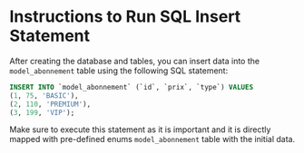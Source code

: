 # Instructions to Run SQL Insert Statement

After creating the database and tables, you can insert data into the `model_abonnement` table using the following SQL statement:

```sql
INSERT INTO `model_abonnement` (`id`, `prix`, `type`) VALUES
(1, 75, 'BASIC'),
(2, 110, 'PREMIUM'),
(3, 199, 'VIP');
```

Make sure to execute this statement as it is important and it is directly mapped with pre-defined enums `model_abonnement` table with the initial data.